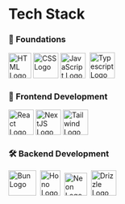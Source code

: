 # Tech Stack

### 🌱 Foundations
<img src="https://seeklogo.com/images/H/html5-without-wordmark-color-logo-14D252D878-seeklogo.com.png" width="45" height="50" alt="HTML Logo"> <img src="https://cdn1.iconfinder.com/data/icons/logotypes/32/badge-css-3-512.png" width="50" height="50" alt="CSS Logo"> <img src="https://cdn.pixabay.com/photo/2015/04/23/17/41/javascript-736400_1280.png" width="50" height="50" alt="JavaScript Logo">&nbsp; <img src="https://upload.wikimedia.org/wikipedia/commons/thumb/4/4c/Typescript_logo_2020.svg/1200px-Typescript_logo_2020.svg.png" width="50.5" height="50.5" alt="Typescript Logo">

### 🎨 Frontend Development
<img src="https://nextsoftware.io/files/images/logos/main/reactjs-logo.png" width="50" height="50" alt="React Logo"> <img src="https://d2nir1j4sou8ez.cloudfront.net/wp-content/uploads/2021/12/nextjs-boilerplate-logo.png" width="50" height="50" alt="NextJS Logo"> <img src="https://img.icons8.com/fluency/452/tailwind_css.png" width="50" height="50" alt="Tailwind Logo">

### 🛠 Backend Development
<img src="https://user-images.githubusercontent.com/709451/182802334-d9c42afe-f35d-4a7b-86ea-9985f73f20c3.png" width="55" height="50" alt="Bun Logo">&nbsp; <img src="https://vectorseek.com/wp-content/uploads/2023/09/Hono-Logo-Vector.svg-.png" width="40" height="50" alt="Hono Logo">&nbsp; <img src="https://community.neon.tech/uploads/default/original/1X/7d9c2fe1924470ab649c75f01a04dae08f910420.png" width="45" height="45" alt="Neon Logo">&nbsp; <img src="https://images.opencollective.com/drizzle-orm/9405e48/logo/256.png" width="50" height="50" alt="Drizzle Logo">

<!--
> [!NOTE]  
> Highlights information that users should take into account, even when skimming.

> [!TIP]
> Optional information to help a user be more successful.

> [!IMPORTANT]  
> Crucial information necessary for users to succeed.

> [!WARNING]  
> Critical content demanding immediate user attention due to potential risks.

> [!CAUTION]
> Negative potential consequences of an action.
-->
